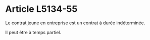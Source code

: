 # Article L5134-55

Le contrat jeune en entreprise est un contrat à durée indéterminée.

Il peut être à temps partiel.
